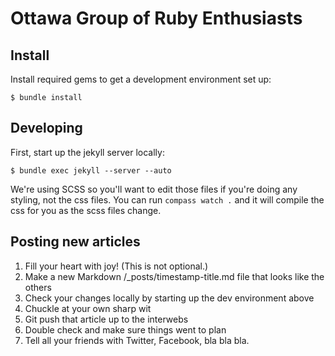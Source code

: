 Ottawa Group of Ruby Enthusiasts
================================

Install
-------

Install required gems to get a development environment set up:

    $ bundle install

Developing
----------

First, start up the jekyll server locally:

    $ bundle exec jekyll --server --auto

We're using SCSS so you'll want to edit those files if you're doing any styling, not the css files. You can run `compass watch .` and it will compile the css for you as the scss files change.

Posting new articles
--------------------

1. Fill your heart with joy! (This is not optional.)
2. Make a new Markdown /_posts/timestamp-title.md file that looks like the others
3. Check your changes locally by starting up the dev environment above
4. Chuckle at your own sharp wit
5. Git push that article up to the interwebs
6. Double check and make sure things went to plan
7. Tell all your friends with Twitter, Facebook, bla bla bla.